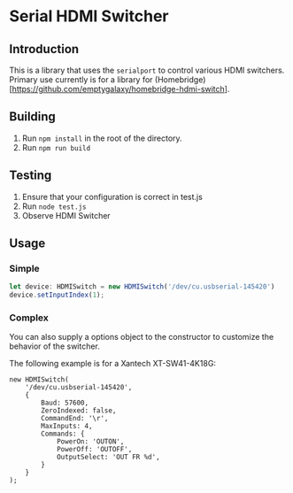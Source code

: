 Serial HDMI Switcher
=====

Introduction
----

This is a library that uses the `serialport` to control various HDMI switchers. Primary use currently is for a library for (Homebridge)[https://github.com/emptygalaxy/homebridge-hdmi-switch].

Building
---

1. Run `npm install` in the root of the directory.
2. Run `npm run build`

Testing
---

1. Ensure that your configuration is correct in test.js
2. Run `node test.js`
3. Observe HDMI Switcher

Usage
---

### Simple

```ts
let device: HDMISwitch = new HDMISwitch('/dev/cu.usbserial-145420')
device.setInputIndex(1);
```

### Complex

You can also supply a options object to the constructor to customize the behavior of the switcher.

The following example is for a Xantech XT-SW41-4K18G:

```
new HDMISwitch(
    '/dev/cu.usbserial-145420',
    {
        Baud: 57600,
        ZeroIndexed: false,
        CommandEnd: '\r',
        MaxInputs: 4,
        Commands: {
            PowerOn: 'OUTON',
            PowerOff: 'OUTOFF',
            OutputSelect: 'OUT FR %d',
        }
    }
);
```